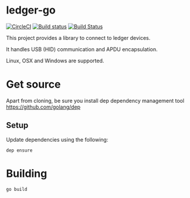 # ledger-go

[![CircleCI](https://circleci.com/gh/ZondaX/ledger-go.svg?style=svg)](https://circleci.com/gh/ZondaX/ledger-go)
[![Build status](https://ci.appveyor.com/api/projects/status/m4wn7kuuuu98b3uh/branch/master?svg=true)](https://ci.appveyor.com/project/zondax/ledger-go/branch/master)
[![Build Status](https://travis-ci.org/ZondaX/ledger-goclient.svg?branch=master)](https://travis-ci.org/ZondaX/ledger-go)

This project provides a library to connect to ledger devices. 

It handles USB (HID) communication and APDU encapsulation.

Linux, OSX and Windows are supported.

# Get source
Apart from cloning, be sure you install dep dependency management tool
https://github.com/golang/dep

## Setup
Update dependencies using the following:
```
dep ensure 
```

# Building
```
go build
```
